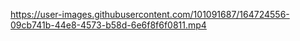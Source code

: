 
https://user-images.githubusercontent.com/101091687/164724556-09cb741b-44e8-4573-b58d-6e6f8f6f0811.mp4
